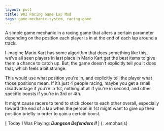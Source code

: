 ```yaml
---
layout: post
title: 902 Racing Game Lap Mod
tags: game-mechanic-system, racing-game
---
```

A simple game mechanic in a racing game that alters a certain parameter depending on the position each player is in at the end of each lap around a track.

I imagine Mario Kart has some algorithm that does something like this, we’ve all seen players in last place in Mario Kart get the best items to give them a chance to catch up.  But, the game doesn’t explicitly tell you it does that, which feels a bit strange.

This would use what position you're in, and explicitly tell the player what those positions mean. If it’s just 4 people racing, maybe you get a small disadvantage if you’re in 1st, nothing at all if you’re in second, and other specific boosts if you’re in 3rd or 4th.

It might cause racers to tend to stick closer to each other overall, especially toward the end of a lap when the person in 1st might want to give up their position briefly in order to gain a certain boost.

[ Today I Was Playing: ***Dungeon Defenders II*** ]
{: .emphasis}
